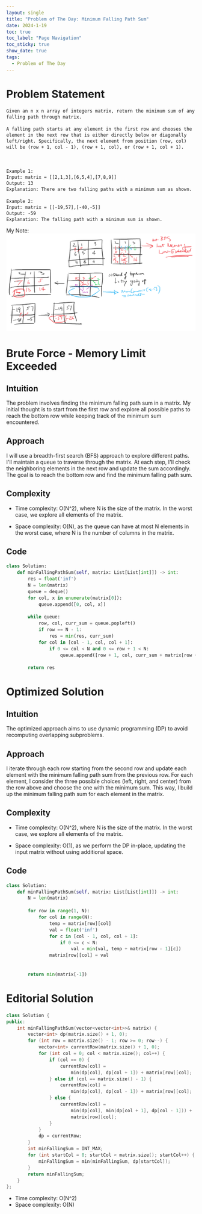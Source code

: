 ```yaml
---
layout: single
title: "Problem of The Day: Minimum Falling Path Sum"
date: 2024-1-19
toc: true
toc_label: "Page Navigation"
toc_sticky: true
show_date: true
tags:
  - Problem of The Day
---
```

# Problem Statement
```
Given an n x n array of integers matrix, return the minimum sum of any falling path through matrix.

A falling path starts at any element in the first row and chooses the element in the next row that is either directly below or diagonally left/right. Specifically, the next element from position (row, col) will be (row + 1, col - 1), (row + 1, col), or (row + 1, col + 1).

 

Example 1:
Input: matrix = [[2,1,3],[6,5,4],[7,8,9]]
Output: 13
Explanation: There are two falling paths with a minimum sum as shown.

Example 2:
Input: matrix = [[-19,57],[-40,-5]]
Output: -59
Explanation: The falling path with a minimum sum is shown.
```

My Note:
[![note](/assets/images/2024-01-19_02-01-31-minimum-falling-path-sum.png)](/assets/images/2024-01-19_02-01-31-minimum-falling-path-sum.png)

# Brute Force - Memory Limit Exceeded
## Intuition
The problem involves finding the minimum falling path sum in a matrix. My initial thought is to start from the first row and explore all possible paths to reach the bottom row while keeping track of the minimum sum encountered.

## Approach
I will use a breadth-first search (BFS) approach to explore different paths. I'll maintain a queue to traverse through the matrix. At each step, I'll check the neighboring elements in the next row and update the sum accordingly. The goal is to reach the bottom row and find the minimum falling path sum.

## Complexity
- Time complexity:
O(N^2), where N is the size of the matrix. In the worst case, we explore all elements of the matrix.

- Space complexity:
O(N), as the queue can have at most N elements in the worst case, where N is the number of columns in the matrix.

## Code
```python
class Solution:
    def minFallingPathSum(self, matrix: List[List[int]]) -> int:
        res = float('inf')
        N = len(matrix)
        queue = deque()
        for col, x in enumerate(matrix[0]):
            queue.append([0, col, x])
        
        while queue:
            row, col, curr_sum = queue.popleft()
            if row == N - 1:
                res = min(res, curr_sum)
            for col in [col - 1, col, col + 1]:
                if 0 <= col < N and 0 <= row + 1 < N:
                    queue.append([row + 1, col, curr_sum + matrix[row + 1][col]])
        
        return res
```

# Optimized Solution
## Intuition
The optimized approach aims to use dynamic programming (DP) to avoid recomputing overlapping subproblems.

## Approach
I iterate through each row starting from the second row and update each element with the minimum falling path sum from the previous row. For each element, I consider the three possible choices (left, right, and center) from the row above and choose the one with the minimum sum. This way, I build up the minimum falling path sum for each element in the matrix.

## Complexity
- Time complexity:
O(N^2), where N is the size of the matrix. In the worst case, we explore all elements of the matrix.

- Space complexity:
O(1), as we perform the DP in-place, updating the input matrix without using additional space.

## Code
```python
class Solution:
    def minFallingPathSum(self, matrix: List[List[int]]) -> int:
        N = len(matrix)

        for row in range(1, N):
            for col in range(N):
                temp = matrix[row][col]
                val = float('inf') 
                for c in [col - 1, col, col + 1]:
                    if 0 <= c < N:
                        val = min(val, temp + matrix[row - 1][c])
                matrix[row][col] = val

        
        return min(matrix[-1])
```

# Editorial Solution
```cpp
class Solution {
public:
    int minFallingPathSum(vector<vector<int>>& matrix) {
        vector<int> dp(matrix.size() + 1, 0);
        for (int row = matrix.size() - 1; row >= 0; row--) {
            vector<int> currentRow(matrix.size() + 1, 0);
            for (int col = 0; col < matrix.size(); col++) {
                if (col == 0) {
                    currentRow[col] =
                        min(dp[col], dp[col + 1]) + matrix[row][col];
                } else if (col == matrix.size() - 1) {
                    currentRow[col] =
                        min(dp[col], dp[col - 1]) + matrix[row][col];
                } else {
                    currentRow[col] =
                        min(dp[col], min(dp[col + 1], dp[col - 1])) +
                        matrix[row][col];
                }
            }
            dp = currentRow;
        }
        int minFallingSum = INT_MAX;
        for (int startCol = 0; startCol < matrix.size(); startCol++) {
            minFallingSum = min(minFallingSum, dp[startCol]);
        }
        return minFallingSum;
    }
};
```

- Time complexity: O(N^2)
- Space complexity: O(N)